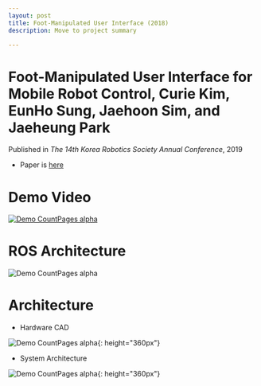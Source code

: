 ```yaml
---
layout: post
title: Foot-Manipulated User Interface (2018)
description: Move to project summary

---
```


Foot-Manipulated User Interface for Mobile Robot Control, Curie Kim, EunHo Sung, Jaehoon Sim, and Jaeheung Park
=============
Published in *The 14th Korea Robotics Society Annual Conference*, 2019
* Paper is [here](https://drive.google.com/file/d/1W3Bu53LqHggFKD8B1lpV8U-uo8vOxqKU/view?usp=sharing)

Demo Video
==============

[![Demo CountPages alpha](https://user-images.githubusercontent.com/17980462/193634841-e1a10d3d-e8fc-4961-b6bf-a6c7295a7d3c.png)](http://naver.me/5ZOPDJMP)



ROS Architecture
==============

![Demo CountPages alpha](https://user-images.githubusercontent.com/17980462/180163070-8e4e5181-61b5-4fb6-a6d7-8f005653001f.PNG )


Architecture
==============
* Hardware CAD

![Demo CountPages alpha](https://user-images.githubusercontent.com/17980462/193634750-58295406-1d2c-4833-bc0a-887ce2647568.png ){: height="360px"}

* System Architecture

![Demo CountPages alpha](https://user-images.githubusercontent.com/17980462/193635110-2171645a-e721-4730-9be8-179d05490060.png){: height="360px"}

